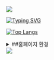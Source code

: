 <img src="https://capsule-render.vercel.app/api?type=waving&color=8FC9FF&height=150&section=header" />




[![Typing SVG](https://readme-typing-svg.demolab.com?font=Fira+Code&weight=900&size=25&duration=2000&pause=500&width=435&lines=React+%2B+Typescript+%2B+Vite;TODOLIST)](https://git.io/typing-svg)

[![Top Langs](https://github-readme-stats.vercel.app/api/top-langs/?username=pmaroo)](https://github.com/anuraghazra/github-readme-stats)



<details>
  <summary>
      ##홈페이지 환경
  </summary>
              ∙ Indexeddb 사용<br/>
              ∙ vite 사용한 React + typescript 환경<br/>
              ∙ typescript style-components 사용
</details>



<!-- 
This template provides a minimal setup to get React working in Vite with HMR and some ESLint rules.

Currently, two official plugins are available:

- [@vitejs/plugin-react](https://github.com/vitejs/vite-plugin-react/blob/main/packages/plugin-react/README.md) uses [Babel](https://babeljs.io/) for Fast Refresh
- [@vitejs/plugin-react-swc](https://github.com/vitejs/vite-plugin-react-swc) uses [SWC](https://swc.rs/) for Fast Refresh

## Expanding the ESLint configuration

If you are developing a production application, we recommend updating the configuration to enable type aware lint rules:

- Configure the top-level `parserOptions` property like this:

```js
export default tseslint.config({
  languageOptions: {
    // other options...
    parserOptions: {
      project: ['./tsconfig.node.json', './tsconfig.app.json'],
      tsconfigRootDir: import.meta.dirname,
    },
  },
})
```

- Replace `tseslint.configs.recommended` to `tseslint.configs.recommendedTypeChecked` or `tseslint.configs.strictTypeChecked`
- Optionally add `...tseslint.configs.stylisticTypeChecked`
- Install [eslint-plugin-react](https://github.com/jsx-eslint/eslint-plugin-react) and update the config:

```js
// eslint.config.js
import react from 'eslint-plugin-react'

export default tseslint.config({
  // Set the react version
  settings: { react: { version: '18.3' } },
  plugins: {
    // Add the react plugin
    react,
  },
  rules: {
    // other rules...
    // Enable its recommended rules
    ...react.configs.recommended.rules,
    ...react.configs['jsx-runtime'].rules,
  },
})
``` -->

<img src="https://capsule-render.vercel.app/api?type=waving&color=8FC9FF&height=150&section=footer" />